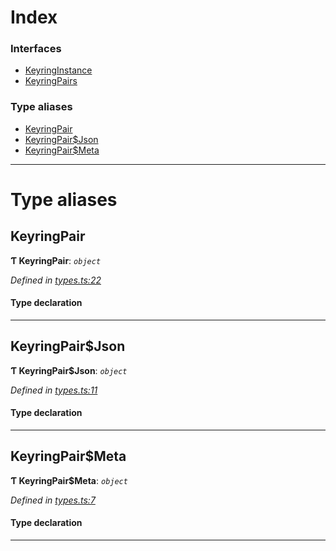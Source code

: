 

# Index

### Interfaces

* [KeyringInstance](../interfaces/_types_.keyringinstance.md)
* [KeyringPairs](../interfaces/_types_.keyringpairs.md)

### Type aliases

* [KeyringPair](_types_.md#keyringpair)
* [KeyringPair$Json](_types_.md#keyringpair_json)
* [KeyringPair$Meta](_types_.md#keyringpair_meta)

---

# Type aliases

<a id="keyringpair"></a>

##  KeyringPair

**Ƭ KeyringPair**: *`object`*

*Defined in [types.ts:22](https://github.com/polkadot-js/common/blob/33f3ed5/packages/keyring/src/types.ts#L22)*

#### Type declaration

___
<a id="keyringpair_json"></a>

##  KeyringPair$Json

**Ƭ KeyringPair$Json**: *`object`*

*Defined in [types.ts:11](https://github.com/polkadot-js/common/blob/33f3ed5/packages/keyring/src/types.ts#L11)*

#### Type declaration

___
<a id="keyringpair_meta"></a>

##  KeyringPair$Meta

**Ƭ KeyringPair$Meta**: *`object`*

*Defined in [types.ts:7](https://github.com/polkadot-js/common/blob/33f3ed5/packages/keyring/src/types.ts#L7)*

#### Type declaration

[index: `string`]: `any`

___


